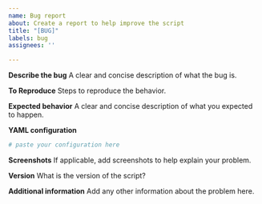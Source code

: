 ```yaml
---
name: Bug report
about: Create a report to help improve the script
title: "[BUG]"
labels: bug
assignees: ''

---
```


**Describe the bug**
A clear and concise description of what the bug is.

**To Reproduce**
Steps to reproduce the behavior.

**Expected behavior**
A clear and concise description of what you expected to happen.

**YAML configuration**
```yaml
# paste your configuration here
```

**Screenshots**
If applicable, add screenshots to help explain your problem.

**Version**
What is the version of the script?

**Additional information**
Add any other information about the problem here.
